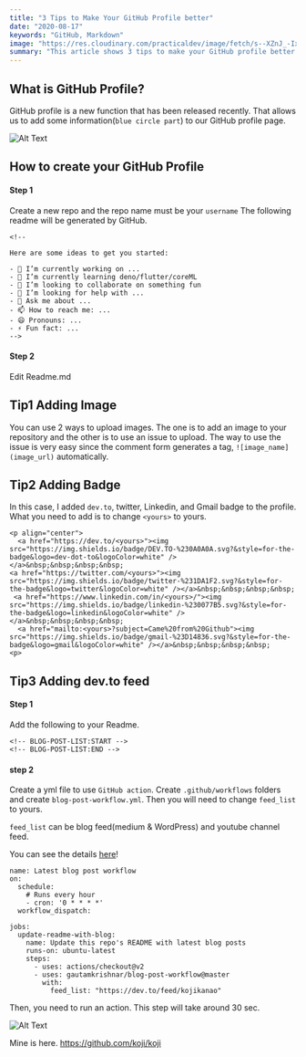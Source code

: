 ```yaml
---
title: "3 Tips to Make Your GitHub Profile better"
date: "2020-08-17"
keywords: "GitHub, Markdown"
image: "https://res.cloudinary.com/practicaldev/image/fetch/s--XZnJ_-Ix--/c_imagga_scale,f_auto,fl_progressive,h_420,q_auto,w_1000/https://dev-to-uploads.s3.amazonaws.com/i/vry0m1ca4jm4n44mi8r4.jpg"
summary: "This article shows 3 tips to make your GitHub profile better."
---
```



## What is GitHub Profile?
GitHub profile is a new function that has been released recently. That allows us to add some information(`blue circle part`) to our GitHub profile page.

![Alt Text](https://dev-to-uploads.s3.amazonaws.com/i/w0weflex5f6wynhh8okf.png)

## How to create your GitHub Profile
#### Step 1 
Create a new repo and the repo name must be your `username`
The following readme will be generated by GitHub.

```
<!--

Here are some ideas to get you started:

- 🔭 I’m currently working on ...
- 🌱 I’m currently learning deno/flutter/coreML
- 👯 I’m looking to collaborate on something fun
- 🤔 I’m looking for help with ...
- 💬 Ask me about ...
- 📫 How to reach me: ...
- 😄 Pronouns: ...
- ⚡ Fun fact: ...
-->
```

#### Step 2 
Edit Readme.md

## Tip1 Adding Image
You can use 2 ways to upload images.
The one is to add an image to your repository and the other is to use an issue to upload. The way to use the issue is very easy since the comment form generates a tag, `![image_name](image_url)` automatically.   


## Tip2 Adding Badge
In this case, I added `dev.to`, twitter, Linkedin, and Gmail badge to the profile.
What you need to add is to change `<yours>` to yours.

```
<p align="center">
  <a href="https://dev.to/<yours>"><img src="https://img.shields.io/badge/DEV.TO-%230A0A0A.svg?&style=for-the-badge&logo=dev-dot-to&logoColor=white" />       </a>&nbsp;&nbsp;&nbsp;&nbsp;
<a href="https://twitter.com/<yours>"><img src="https://img.shields.io/badge/twitter-%231DA1F2.svg?&style=for-the-badge&logo=twitter&logoColor=white" /></a>&nbsp;&nbsp;&nbsp;&nbsp;
 <a href="https://www.linkedin.com/in/<yours>/"><img src="https://img.shields.io/badge/linkedin-%230077B5.svg?&style=for-the-badge&logo=linkedin&logoColor=white" /></a>&nbsp;&nbsp;&nbsp;&nbsp;
  <a href="mailto:<yours>?subject=Came%20from%20Github"><img src="https://img.shields.io/badge/gmail-%23D14836.svg?&style=for-the-badge&logo=gmail&logoColor=white" /></a>&nbsp;&nbsp;&nbsp;&nbsp;
<p>
```

## Tip3 Adding dev.to feed

#### Step 1
Add the following to your Readme.

```
<!-- BLOG-POST-LIST:START -->
<!-- BLOG-POST-LIST:END -->
```

#### step 2
Create a yml file to use `GitHub action`.
Create `.github/workflows` folders and create `blog-post-workflow.yml`.
Then you will need to change `feed_list` to yours.

`feed_list` can be blog feed(medium & WordPress) and youtube channel feed.

You can see the details [here](https://github.com/gautamkrishnar/blog-post-workflow)!


```
name: Latest blog post workflow
on:
  schedule:
    # Runs every hour
    - cron: '0 * * * *'
  workflow_dispatch:

jobs:
  update-readme-with-blog:
    name: Update this repo's README with latest blog posts
    runs-on: ubuntu-latest
    steps:
      - uses: actions/checkout@v2
      - uses: gautamkrishnar/blog-post-workflow@master
        with:
          feed_list: "https://dev.to/feed/kojikanao"
```

Then, you need to run an action. This step will take around 30 sec.

![Alt Text](https://dev-to-uploads.s3.amazonaws.com/i/r89nqz4fiyvh0p1i5j52.png)


Mine is here.
https://github.com/koji/koji